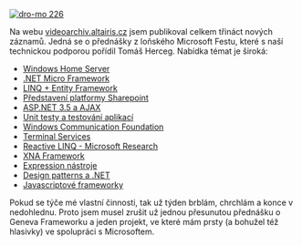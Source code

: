 <!-- dcterms:identifier = aspnetcz#219 -->
<!-- dcterms:title = Nové záznamy na Videoarchivu -->
<!-- dcterms:abstract = Na videoarchivu jsem publikoval celkem třináct nových záznamů. -->
<!-- np9:categoryId = 6 -->
<!-- x4w:category = Akce a události -->
<!-- np9:authorId = 1 -->
<!-- np9:authorEmail = michal.valasek@altairis.cz -->
<!-- dcterms:creator = Michal Altair Valášek -->
<!-- dcterms:created = 2009-01-27T23:19:31.293+01:00 -->
<!-- dcterms:dateAccepted = 2009-01-27T23:19:31.293+01:00 -->

[![dro-mo 226](http://static.flickr.com/3396/3229779152_a79f0d8e0d.jpg)](http://www.flickr.com/photos/30842692@N06/3229779152/ "dro-mo 226")

Na webu [videoarchiv.altairis.cz](http://videoarchiv.altairis.cz/) jsem publikoval celkem třináct nových záznamů. Jedná se o přednášky z loňského Microsoft Festu, které s naší technickou podporou pořídil Tomáš Herceg. Nabídka témat je široká:

*   [Windows Home Server](http://videoarchiv.altairis.cz/Entries/19-windows-home-server.aspx) 
*   [.NET Micro Framework](http://videoarchiv.altairis.cz/Entries/20-net-micro-framework.aspx) 
*   [LINQ + Entity Framework](http://videoarchiv.altairis.cz/Entries/21-linq-entity-framework.aspx) 
*   [Představení platformy Sharepoint](http://videoarchiv.altairis.cz/Entries/22-predstaveni-platformy-sharepoint.aspx) 
*   [ASP.NET 3.5 a AJAX](http://videoarchiv.altairis.cz/Entries/26-asp-net-3-5-a-ajax.aspx) 
*   [Unit testy a testování aplikací](http://videoarchiv.altairis.cz/Entries/25-unit-testy-a-testovani-aplikaci.aspx) 
*   [Windows Communication Foundation](http://videoarchiv.altairis.cz/Entries/24-windows-communication-foundation.aspx) 
*   [Terminal Services](http://videoarchiv.altairis.cz/Entries/23-terminal-services.aspx) 
*   [Reactive LINQ - Microsoft Research](http://videoarchiv.altairis.cz/Entries/31-reactive-linq-microsoft-research.aspx) 
*   [XNA Framework](http://videoarchiv.altairis.cz/Entries/30-xna-framework.aspx) 
*   [Expression nástroje](http://videoarchiv.altairis.cz/Entries/29-expression-nastroje.aspx) 
*   [Design patterns a .NET](http://videoarchiv.altairis.cz/Entries/28-design-patterns-a-net.aspx) 
*   [Javascriptové frameworky](http://videoarchiv.altairis.cz/Entries/27-javascriptove-frameworky.aspx)   

Pokud se týče mé vlastní činnosti, tak už týden brblám, chrchlám a konce v nedohlednu. Proto jsem musel zrušit už jednou přesunutou přednášku o Geneva Frameworku a jeden projekt, ve které mám prsty (a bohužel též hlasivky) ve spolupráci s Microsoftem. 